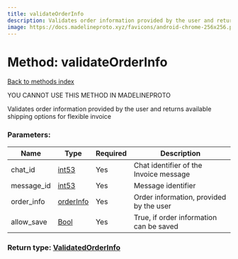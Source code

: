 ```yaml
---
title: validateOrderInfo
description: Validates order information provided by the user and returns available shipping options for flexible invoice
image: https://docs.madelineproto.xyz/favicons/android-chrome-256x256.png
---
```

# Method: validateOrderInfo  
[Back to methods index](index.md)


YOU CANNOT USE THIS METHOD IN MADELINEPROTO


Validates order information provided by the user and returns available shipping options for flexible invoice

### Parameters:

| Name     |    Type       | Required | Description |
|----------|---------------|----------|-------------|
|chat\_id|[int53](../types/int53.md) | Yes|Chat identifier of the Invoice message|
|message\_id|[int53](../types/int53.md) | Yes|Message identifier|
|order\_info|[orderInfo](../constructors/orderInfo.md) | Yes|Order information, provided by the user|
|allow\_save|[Bool](../types/Bool.md) | Yes|True, if order information can be saved|


### Return type: [ValidatedOrderInfo](../types/ValidatedOrderInfo.md)


